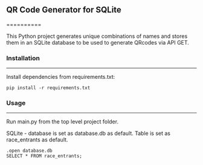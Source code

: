 ## QR Code Generator for SQLite
==========

This Python project generates unique combinations of names and stores them in an SQLite database to be used to generate QRcodes via API GET.

### Installation
------------
Install dependencies from requirements.txt:

    pip install -r requirements.txt

### Usage
-----
Run main.py from the top level project folder.

SQLite - database is set as database.db as default. Table is set as race_entrants as default.

    .open database.db
    SELECT * FROM race_entrants;